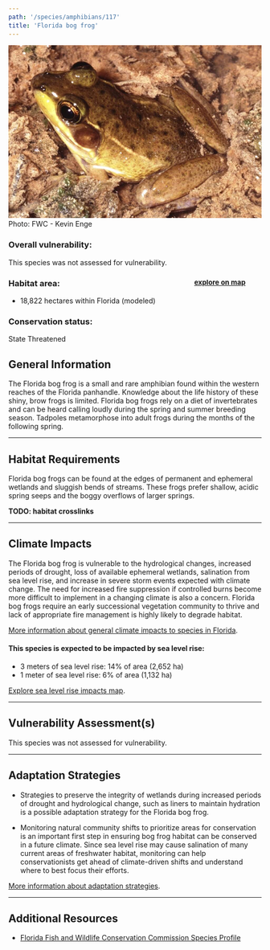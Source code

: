 ```yaml
---
path: '/species/amphibians/117'
title: 'Florida bog frog'
---
```


<content-header icon="frogs" title="Florida bog frog" subtitle="Lithobates okaloosae">
</content-header>

<div id="TopSection">

<div class="header-photo"><img src="117.jpg" alt="Photo for 117"/>
<figcaption>Photo: FWC - Kevin Enge</figcaption></div>

<div>

### Overall vulnerability:

This species was not assessed for vulnerability.

<h3>Habitat area: 
<a href="/species/amphibians/117/map" style="float:right;font-size:smaller;margin-right: 2rem;">
<fa-icon name="map"></fa-icon>
explore on map
</a>
</h3>

-   18,822 hectares within Florida (modeled)


### Conservation status:

State Threatened

</div>
</div>

## General Information

The Florida bog frog is a small and rare amphibian found within the western reaches of the Florida panhandle.  Knowledge about the life history of these shiny, brow frogs is limited.  Florida bog frogs rely on a diet of invertebrates and can be heard calling loudly during the spring and summer breeding season.  Tadpoles metamorphose into adult frogs during the months of the following spring.

<hr />

## Habitat Requirements

Florida bog frogs can be found at the edges of permanent and ephemeral wetlands and sluggish bends of streams.  These frogs prefer shallow, acidic spring seeps and the boggy overflows of larger springs.

**TODO: habitat crosslinks**

<hr />

## Climate Impacts

The Florida bog frog is vulnerable to the hydrological changes, increased periods of drought, loss of available ephemeral wetlands, salination from sea level rise, and increase in severe storm events expected with climate change.  The need for increased fire suppression if controlled burns become more difficult to implement in a changing climate is also a concern.  Florida bog frogs require an early successional vegetation community to thrive and lack of appropriate fire management is highly likely to degrade habitat.

[More information about general climate impacts to species in Florida](/impacts/species).


#### This species is expected to be impacted by sea level rise:

- 3 meters of sea level rise: 14% of area (2,652 ha)
- 1 meter of sea level rise: 6% of area (1,132 ha)

[Explore sea level rise impacts map](/species/amphibians/117/map).


<hr />

## Vulnerability Assessment(s)

This species was not assessed for vulnerability.

<hr />

## Adaptation Strategies

- Strategies to preserve the integrity of wetlands during increased periods of drought and hydrological change, such as liners to maintain hydration is a possible adaptation strategy for the Florida bog frog.

- Monitoring natural community shifts to prioritize areas for conservation is an important first step in ensuring bog frog habitat can be conserved in a future climate.  Since sea level rise may cause salination of many current areas of freshwater habitat, monitoring can help conservationists get ahead of climate-driven shifts and understand where to best focus their efforts.

[More information about adaptation strategies](/strategies).

<hr />


## Additional Resources

- [Florida Fish and Wildlife Conservation Commission Species Profile](https://myfwc.com/wildlifehabitats/profiles/amphibians/florida-bog-frog/)
